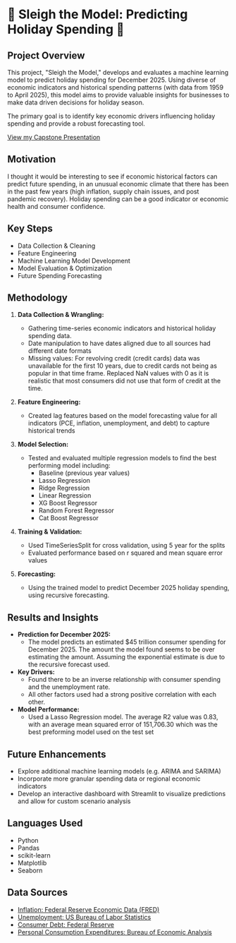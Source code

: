 # 🎄 Sleigh the Model: Predicting Holiday Spending 🎁

## Project Overview

This project, "Sleigh the Model," develops and evaluates a machine learning model to predict holiday spending for December 2025. Using diverse of economic indicators and historical spending patterns (with data from 1959 to April 2025), this model aims to provide valuable insights for businesses to make data driven decisions for holiday season.

The primary goal is to identify key economic drivers influencing holiday spending and provide a robust forecasting tool.

[View my Capstone Presentation](visuals/Capstone%20Presentation.pptx)

## Motivation
I thought it would be interesting to see if economic historical factors can predict future spending, in an unusual economic climate that there has been in the past few years (high inflation, supply chain issues, and post pandemic recovery). Holiday spending can be a good indicator or economic health and consumer confidence. 


## Key Steps

* Data Collection & Cleaning 
* Feature Engineering 
* Machine Learning Model Development 
* Model Evaluation & Optimization 
* Future Spending Forecasting 


## Methodology

1.  **Data Collection & Wrangling:** 
    - Gathering time-series economic indicators and historical holiday spending data.
    - Date manipulation to have dates aligned due to all sources had different date formats
    - Missing values: For revolving credit (credit cards) data was unavailable for the first 10 years, due to credit cards not being as popular in that time frame. Replaced NaN values with 0 as it is realistic that most consumers did not use that form of credit at the time. 

2.  **Feature Engineering:** 
    - Created lag features based on the model forecasting value for all indicators (PCE, inflation, unemployment, and debt) to capture historical trends

3.  **Model Selection:** 
    - Tested and evaluated multiple regression models to find the best performing model including: 
        - Baseline (previous year values)
        - Lasso Regression
        - Ridge Regression
        - Linear Regression
        - XG Boost Regressor
        - Random Forest Regressor 
        - Cat Boost Regressor

4.  **Training & Validation:** 
    - Used TimeSeriesSplit for cross validation, using 5 year for the splits
    - Evaluated performance based on r squared and mean square error values

5.  **Forecasting:** 
    - Using the trained model to predict December 2025 holiday spending, using recursive forecasting. 


## Results and Insights
* **Prediction for December 2025:** 
    - The model predicts an estimated $45 trillion consumer spending for December 2025. The amount the model found seems to be over estimating the amount. Assuming the exponential estimate is due to the recursive forecast used.
* **Key Drivers:** 
    - Found there to be an inverse relationship with consumer spending and the unemployment rate. 
    - All other factors used had a strong positive correlation with each other. 
* **Model Performance:** 
    - Used a Lasso Regression model. The average R2 value was 0.83, with an average mean squared error of 151,706.30 which was the best preforming model used on the test set


## Future Enhancements
* Explore additional machine learning models (e.g. ARIMA and SARIMA)
* Incorporate more granular spending data or regional economic indicators
* Develop an interactive dashboard with Streamlit to visualize predictions and allow for custom scenario analysis


## Languages Used 
* Python
* Pandas
* scikit-learn
* Matplotlib
* Seaborn


## Data Sources

* [Inflation: Federal Reserve Economic Data (FRED)](https://fred.stlouisfed.org/series/CPIAUCSL)
* [Unemployment: US Bureau of Labor Statistics](https://data.bls.gov/pdq/SurveyOutputServlet)
* [Consumer Debt: Federal Reserve](https://www.federalreserve.gov/datadownload/Download.aspx?rel=G19&series=be2df920f30707fd397c306408143a6c&lastObs=&from=&to=&filetype=csv&label=include&layout=seriescolumn&type=package)
* [Personal Consumption Expenditures: Bureau of Economic Analysis](https://apps.bea.gov/iTable/)




